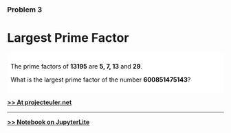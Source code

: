 ### Problem 3
# Largest Prime Factor

<div style="border: solid white; padding: 5px; background: white; color: black; margin-bottom: 5px;">

The prime factors of **13195** are **5, 7, 13** and **29**.

What is the largest prime factor of the number **600851475143**?
</div>

[**>> At projecteuler.net**](https://projecteuler.net/problem=3)

___

[**>> Notebook on JupyterLite**](https://sourcefranke.github.io/jupyter/lab/index.html?path=projecteuler%2F00003.ipynb)
